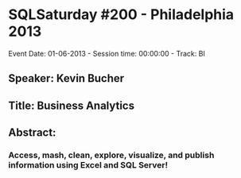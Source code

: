 # SQLSaturday #200 - Philadelphia 2013
Event Date: 01-06-2013 - Session time: 00:00:00 - Track: BI
## Speaker: Kevin Bucher
## Title: Business Analytics
## Abstract:
### Access, mash, clean, explore, visualize, and publish information using Excel and SQL Server!
